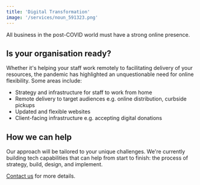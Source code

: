 ```yaml
---
title: 'Digital Transformation'
image: '/services/noun_591323.png'
---
```


All business in the post-COVID world must have a strong online presence. 

## Is your organisation ready?

Whether it's helping your staff work remotely to facilitating delivery of your resources, the pandemic has highlighted an unquestionable need for online flexibility. Some areas include:

- Strategy and infrastructure for staff to work from home
- Remote delivery to target audiences e.g. online distribution, curbside pickups
- Updated and flexible websites
- Client-facing infrastructure e.g. accepting digital donations

## How we can help

Our approach will be tailored to your unique challenges. We're currently building tech capabilities that can help from start to finish: the process of strategy, build, design, and implement. 

<a href="{{site.baseurl}}/contact">Contact us<a> for more details.